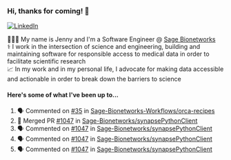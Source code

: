 ### Hi, thanks for coming! 👋
[![LinkedIn](https://img.shields.io/badge/-Jenny_V._Medina-0A66C2?style=flat-square?&logo=LinkedIn&logoColor=white)](https://www.linkedin.com/in/jenny-v-medina-a53a0332/)

👩🏻‍💻 My name is Jenny and I'm a Software Engineer @ [Sage Bionetworks](https://sagebionetworks.org/)\
⚕️ I work in the intersection of science and engineering, building and maintaining software for responsible access to medical data in order to facilitate scientific research\
📈 In my work and in my personal life, I advocate for making data accessible and actionable in order to break down the barriers to science

#### Here's some of what I've been up to...

<!--START_SECTION:activity-->
1. 🗣 Commented on [#35](https://github.com/Sage-Bionetworks-Workflows/orca-recipes/pull/35#issuecomment-1912699641) in [Sage-Bionetworks-Workflows/orca-recipes](https://github.com/Sage-Bionetworks-Workflows/orca-recipes)
2. 🎉 Merged PR [#1047](https://github.com/Sage-Bionetworks/synapsePythonClient/pull/1047) in [Sage-Bionetworks/synapsePythonClient](https://github.com/Sage-Bionetworks/synapsePythonClient)
3. 🗣 Commented on [#1047](https://github.com/Sage-Bionetworks/synapsePythonClient/pull/1047#issuecomment-1911096727) in [Sage-Bionetworks/synapsePythonClient](https://github.com/Sage-Bionetworks/synapsePythonClient)
4. 🗣 Commented on [#1047](https://github.com/Sage-Bionetworks/synapsePythonClient/pull/1047#issuecomment-1911086690) in [Sage-Bionetworks/synapsePythonClient](https://github.com/Sage-Bionetworks/synapsePythonClient)
5. 🗣 Commented on [#1047](https://github.com/Sage-Bionetworks/synapsePythonClient/pull/1047#issuecomment-1910856213) in [Sage-Bionetworks/synapsePythonClient](https://github.com/Sage-Bionetworks/synapsePythonClient)
<!--END_SECTION:activity-->
